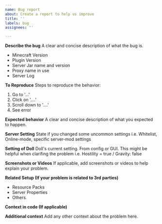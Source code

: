 ```yaml
---
name: Bug report
about: Create a report to help us improve
title: ''
labels: bug
assignees: ''

---
```


**Describe the bug**
A clear and concise description of what the bug is.

 - Minecraft Version
 - Plugin Version
 - Server Jar name and version
 - Proxy name in use
 - Server Log

**To Reproduce**
Steps to reproduce the behavior:
1. Go to '...'
2. Click on '....'
3. Scroll down to '....'
4. See error

**Expected behavior**
A clear and concise description of what you expected to happen.

**Server Setting**
State if you changed some uncommon settings
i.e. Whitelist, Online-mode, specific server-mod settings

**Setting of Doll**
Doll's current setting. From config or GUI. This might be helpful when clarifing the problem
i.e. Hostility = true / Gravity: false

**Screenshots or Videos**
If applicable, add screenshots or videos to help explain your problem.

**Related Setup (If your problem is related to 3rd parties)**
- Resource Packs
- Server Properties
- Others

**Context in code (If applicable)**

**Additional context**
Add any other context about the problem here.
